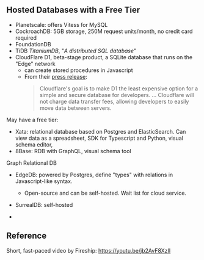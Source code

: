 ## Hosted Databases with a Free Tier

- Planetscale: offers Vitess for MySQL
- CockroachDB: 5GB storage, 250M request units/month, no credit card required
- FoundationDB
- TiDB *TitaniumDB*, "*A distributed SQL database*"
- CloudFlare D1, beta-stage product, a SQLite database that runs on the "Edge" network
  - can create stored procedures in Javascript
  - From their [press release](https://www.cloudflare.com/press-releases/2022/cloudflare-announces-d1-first-integrated-database/):
    > Cloudflare's goal is to make D1 the least expensive option for a simple and secure database for developers. ... Cloudflare will not charge data transfer fees, allowing developers to easily move data between servers.

May have a free tier:

- Xata: relational database based on Postgres and ElasticSearch. Can view data as a spreadsheet, SDK for Typescript and Python, visual schema editor, 
- 8Base: RDB with GraphQL, visual schema tool

Graph Relational DB

- EdgeDB: powered by Postgres, define "types" with relations in Javascript-like syntax.
  - Open-source and can be self-hosted. Wait list for cloud service.

- SurrealDB: self-hosted

-  

## Reference

Short, fast-paced video by Fireship: <https://youtu.be/jb2AvF8XzII>
